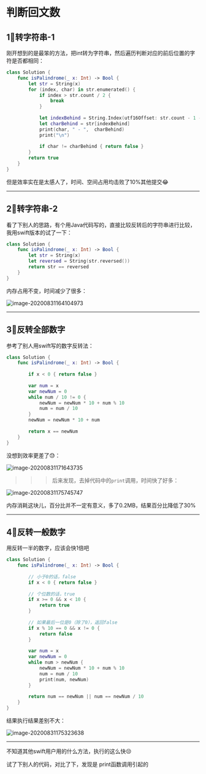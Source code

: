 # 判断回文数

## 1⃣️转字符串-1

刚开想到的是最笨的方法，把int转为字符串，然后遍历判断对应的前后位置的字符是否都相同：

```swift
class Solution {
    func isPalindrome(_ x: Int) -> Bool {
        let str = String(x)
        for (index, char) in str.enumerated() {
            if index > str.count / 2 {
                break
            }
            
            let indexBehind = String.Index(utf16Offset: str.count - 1 - index, in: str)
            let charBehind = str[indexBehind]
            print(char, " - ",  charBehind)
            print("\n")
            
            if char != charBehind { return false }
        }
        return true
    }
}
```

但是效率实在是太感人了，时间、空间占用均击败了10%其他提交😂

---

## 2⃣️转字符串-2

看了下别人的思路，有个用Java代码写的，直接比较反转后的字符串进行比较，我用swift版本的试了一下：

```swift
class Solution {
    func isPalindrome(_ x: Int) -> Bool {
        let str = String(x)
        let reversed = String(str.reversed())
        return str == reversed
    }
}
```

内存占用不变，时间减少了很多：

![image-20200831164104973](https://tva1.sinaimg.cn/large/007S8ZIlly1gia3371ltmj30ba02vdfz.jpg)

---

## 3⃣️反转全部数字

参考了别人用swift写的数字反转法：

```swift
class Solution {
    func isPalindrome(_ x: Int) -> Bool {
        
        if x < 0 { return false }
        
        var num = x
        var newNum = 0
        while num / 10 != 0 {
            newNum = newNum * 10 + num % 10
            num = num / 10
        }
        newNum = newNum * 10 + num
        
        return x == newNum
    }
}
```

没想到效率更差了😓：

![image-20200831171643735](https://tva1.sinaimg.cn/large/007S8ZIlly1gia448qcldj30bc02v0sw.jpg)

> > > 后来发现，去掉代码中的`print`调用，时间快了好多：

![image-20200831175745747](https://tva1.sinaimg.cn/large/007S8ZIlly1gia5axwan9j30cd021t8r.jpg)

内存消耗这块儿，百分比并不一定有意义，多了0.2MB，结果百分比降低了30%

---

## 4⃣️反转一般数字

用反转一半的数字，应该会快1倍吧

```swift
class Solution {
    func isPalindrome(_ x: Int) -> Bool {
        
        // 小于0的话，false
        if x < 0 { return false }
        
        // 个位数的话，true
        if x >= 0 && x < 10 {
            return true
        }
        
        // 如果最后一位是0（除了0），返回false
        if x % 10 == 0 && x != 0 {
            return false
        }
        
        var num = x
        var newNum = 0
        while num > newNum {
            newNum = newNum * 10 + num % 10
            num = num / 10
            print(num, newNum)
        }
        
        return num == newNum || num == newNum / 10
    }
}
```

结果执行结果差别不大：

![image-20200831175323638](https://tva1.sinaimg.cn/large/007S8ZIlly1gia56dz8mwj30b601v3yk.jpg)

---

不知道其他swift用户用的什么方法，执行的这么快😒

试了下别人的代码，对比了下，发现是 print函数调用引起的